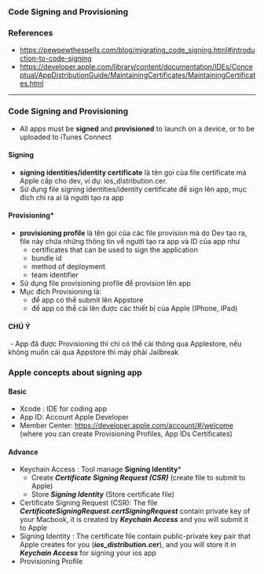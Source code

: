 ### Code Signing and Provisioning
### References
  - https://pewpewthespells.com/blog/migrating_code_signing.html#introduction-to-code-signing
  - https://developer.apple.com/library/content/documentation/IDEs/Conceptual/AppDistributionGuide/MaintainingCertificates/MaintainingCertificates.html


-------------------------------------------

### Code Signing and Provisioning
  - All apps must be **signed** and **provisioned** to launch on a device, or to be uploaded to iTunes Connect

#### Signing
  - **signing identities/identity certificate** là tên gọi của file certificate mà Apple cấp cho dev, ví dụ: ios_distribution.cer.
  - Sử dụng file signing identities/identity certificate để sign lên app, mục đích chỉ ra ai là người tạo ra app
  
#### Provisioning*
  - **provisioning profile** là tên gọi của các file provision mà do Dev tạo ra, file này chứa những thông tin về người tạo ra app và ID của app như
     - certificates that can be used to sign the application
     - bundle id
     - method of deployment
     - team identifier
  - Sử dụng file provisioning profile để provision lên app
  - Mục đích Provisioning là:
    - để app có thể submit lên Appstore
    - để app có thể cài lên được các thiết bị của Apple (IPhone, IPad)

#### CHÚ Ý
  - App đã được Provisioning thì chỉ có thể cài thông qua Applestore, nếu không muốn cài qua Appstore thì máy phải Jailbreak
  
### Apple concepts about signing app
#### Basic
  - Xcode : IDE for coding app
  - App ID: Account Apple Developer
  - Member Center: https://developer.apple.com/account/#/welcome (where you can create Provisioning Profiles, App IDs Certificates)
  
#### Advance
  - Keychain Access : Tool manage **Signing Identity***
    - Create ***Certificate Signing Request (CSR)*** (create file to submit to Apple)
    - Store ***Signing Identity*** (Store certificate file)
  - Certificate Signing Request (CSR): The file ***CertificateSigningRequest.certSigningRequest*** contain private key of your Macbook, it is created by ***Keychain Access*** and you will submit it to Apple
  - Signing Identity : The certificate file contain public-private key pair that Apple creates for you (***ios_distribution.cer***), and you will store it in ***Keychain Access*** for signing your ios app
  - Provisioning Profile

